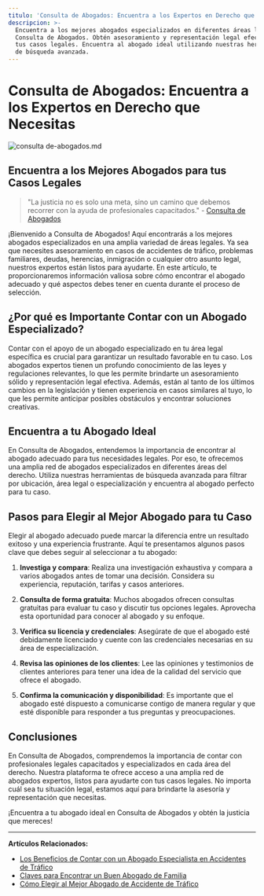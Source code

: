 ```yaml
---
titulo: 'Consulta de Abogados: Encuentra a los Expertos en Derecho que Necesitas'
descripcion: >-
  Encuentra a los mejores abogados especializados en diferentes áreas legales en
  Consulta de Abogados. Obtén asesoramiento y representación legal efectiva para
  tus casos legales. Encuentra al abogado ideal utilizando nuestras herramientas
  de búsqueda avanzada.
---
```


# Consulta de Abogados: Encuentra a los Expertos en Derecho que Necesitas

 ![consulta de-abogados.md](./img/consulta-de-abogados-1.webp)

## Encuentra a los Mejores Abogados para tus Casos Legales

> "La justicia no es solo una meta, sino un camino que debemos recorrer con la ayuda de profesionales capacitados." - [Consulta de Abogados](https://consultadeabogados.com)

¡Bienvenido a Consulta de Abogados! Aquí encontrarás a los mejores abogados especializados en una amplia variedad de áreas legales. Ya sea que necesites asesoramiento en casos de accidentes de tráfico, problemas familiares, deudas, herencias, inmigración o cualquier otro asunto legal, nuestros expertos están listos para ayudarte. En este artículo, te proporcionaremos información valiosa sobre cómo encontrar el abogado adecuado y qué aspectos debes tener en cuenta durante el proceso de selección.

## ¿Por qué es Importante Contar con un Abogado Especializado?

Contar con el apoyo de un abogado especializado en tu área legal específica es crucial para garantizar un resultado favorable en tu caso. Los abogados expertos tienen un profundo conocimiento de las leyes y regulaciones relevantes, lo que les permite brindarte un asesoramiento sólido y representación legal efectiva. Además, están al tanto de los últimos cambios en la legislación y tienen experiencia en casos similares al tuyo, lo que les permite anticipar posibles obstáculos y encontrar soluciones creativas.

## Encuentra a tu Abogado Ideal

En Consulta de Abogados, entendemos la importancia de encontrar al abogado adecuado para tus necesidades legales. Por eso, te ofrecemos una amplia red de abogados especializados en diferentes áreas del derecho. Utiliza nuestras herramientas de búsqueda avanzada para filtrar por ubicación, área legal o especialización y encuentra al abogado perfecto para tu caso.

## Pasos para Elegir al Mejor Abogado para tu Caso

Elegir al abogado adecuado puede marcar la diferencia entre un resultado exitoso y una experiencia frustrante. Aquí te presentamos algunos pasos clave que debes seguir al seleccionar a tu abogado:

1. **Investiga y compara**: Realiza una investigación exhaustiva y compara a varios abogados antes de tomar una decisión. Considera su experiencia, reputación, tarifas y casos anteriores.

2. **Consulta de forma gratuita**: Muchos abogados ofrecen consultas gratuitas para evaluar tu caso y discutir tus opciones legales. Aprovecha esta oportunidad para conocer al abogado y su enfoque.

3. **Verifica su licencia y credenciales**: Asegúrate de que el abogado esté debidamente licenciado y cuente con las credenciales necesarias en su área de especialización.

4. **Revisa las opiniones de los clientes**: Lee las opiniones y testimonios de clientes anteriores para tener una idea de la calidad del servicio que ofrece el abogado.

5. **Confirma la comunicación y disponibilidad**: Es importante que el abogado esté dispuesto a comunicarse contigo de manera regular y que esté disponible para responder a tus preguntas y preocupaciones.



## Conclusiones




En Consulta de Abogados, comprendemos la importancia de contar con profesionales legales capacitados y especializados en cada área del derecho. Nuestra plataforma te ofrece acceso a una amplia red de abogados expertos, listos para ayudarte con tus casos legales. No importa cuál sea tu situación legal, estamos aquí para brindarte la asesoría y representación que necesitas.




¡Encuentra a tu abogado ideal en Consulta de Abogados y obtén la justicia que mereces!




---




**Artículos Relacionados:**




- [Los Beneficios de Contar con un Abogado Especialista en Accidentes de Tráfico](abogados-especialistas-en-accidentes-de-trafico)
- [Claves para Encontrar un Buen Abogado de Familia](buenos-abogados-de-familia)
- [Cómo Elegir al Mejor Abogado de Accidente de Tráfico](abogado-accidente-trafico)



